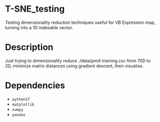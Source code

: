 # T-SNE_testing
Testing dimensionality reduction techniques useful for VB Expression map, turning into a 1D indexable vector.

# Description
Just trying to dimensionality reduce ./data/pmd-training.csv from 70D to 2D, minimize matrix distances using gradient descent, then visualise. 

# Dependencies
 - `python27`
 - `matplotlib`
 - `numpy`
 - `pandas`

